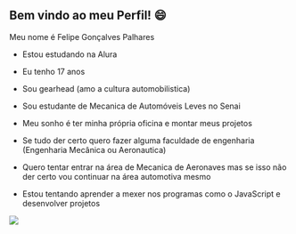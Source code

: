 ## Bem vindo ao meu Perfil! 😄

Meu nome é Felipe Gonçalves Palhares

- Estou estudando na Alura

- Eu tenho 17 anos

- Sou gearhead (amo a cultura automobilistica)

- Sou estudante de Mecanica de Automóveis Leves no Senai

- Meu sonho é ter minha própria oficina e montar meus projetos

- Se tudo der certo quero fazer alguma faculdade de engenharia (Engenharia Mecânica ou Aeronautica)

- Quero tentar entrar na área de Mecanica de Aeronaves mas se isso não der certo vou continuar na área automotiva mesmo

- Estou tentando aprender a mexer nos programas como o JavaScript e desenvolver projetos





![](https://c.tenor.com/bTkdAb5rh8UAAAAd/tenor.gif)

